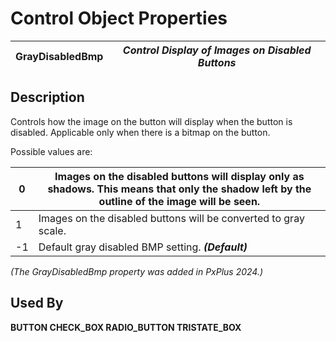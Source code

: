 # Control Object Properties

**GrayDisabledBmp** |  **_Control Display of Images on Disabled Buttons_**  
---|---  
  
## Description

Controls how the image on the button will display when the button is disabled. Applicable only when there is a bitmap on the button.

Possible values are:

0 |  Images on the disabled buttons will display only as shadows. This means that only the shadow left by the outline of the image will be seen.  
---|---  
1 |  Images on the disabled buttons will be converted to gray scale.  
-1 |  Default gray disabled BMP setting. **_(Default)_**  
  
_(The GrayDisabledBmp property was added in PxPlus 2024.)_

## Used By

**BUTTON CHECK_BOX RADIO_BUTTON TRISTATE_BOX**
